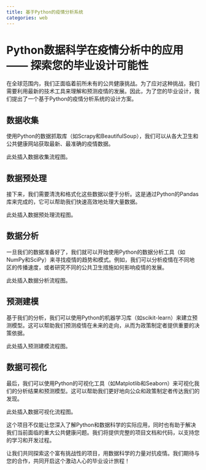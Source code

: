 ```yaml
---
title: 基于Python的疫情分析系统
categories: web
---
```


# Python数据科学在疫情分析中的应用 —— 探索您的毕业设计可能性

在全球范围内，我们正面临着前所未有的公共健康挑战。为了应对这种挑战，我们需要利用最新的技术工具来理解和预测疫情的发展。因此，为了您的毕业设计，我们提出了一个基于Python的疫情分析系统的设计方案。

## 数据收集

使用Python的数据抓取库（如Scrapy和BeautifulSoup），我们可以从各大卫生和公共健康网站获取最新、最准确的疫情数据。

此处插入数据收集流程图。

## 数据预处理

接下来，我们需要清洗和格式化这些数据以便于分析。这是通过Python的Pandas库来完成的，它可以帮助我们快速高效地处理大量数据。

此处插入数据预处理流程图。

## 数据分析

一旦我们的数据准备好了，我们就可以开始使用Python的数据分析工具（如NumPy和SciPy）来寻找疫情的趋势和模式。例如，我们可以分析疫情在不同地区的传播速度，或者研究不同的公共卫生措施如何影响疫情的发展。

此处插入数据分析流程图。

## 预测建模

基于我们的分析，我们可以使用Python的机器学习库（如scikit-learn）来建立预测模型。这可以帮助我们预测疫情在未来的走向，从而为政策制定者提供重要的决策依据。

此处插入预测建模流程图。

## 数据可视化

最后，我们可以使用Python的可视化工具（如Matplotlib和Seaborn）来可视化我们的分析结果和预测模型。这可以帮助我们更好地向公众和政策制定者传达我们的发现。

此处插入数据可视化流程图。

这个项目不仅能让您深入了解Python和数据科学的实际应用，同时也有助于解决我们当前面临的重大公共健康问题。我们将提供完整的项目文档和代码，以支持您的学习和开发过程。

让我们共同探索这个富有挑战性的项目，用数据科学的力量对抗疫情。我们期待与您的合作，共同开启这个激动人心的毕业设计旅程！